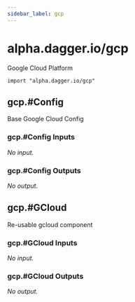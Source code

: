 ```yaml
---
sidebar_label: gcp
---
```


# alpha.dagger.io/gcp

Google Cloud Platform

```cue
import "alpha.dagger.io/gcp"
```

## gcp.#Config

Base Google Cloud Config

### gcp.#Config Inputs

_No input._

### gcp.#Config Outputs

_No output._

## gcp.#GCloud

Re-usable gcloud component

### gcp.#GCloud Inputs

_No input._

### gcp.#GCloud Outputs

_No output._

